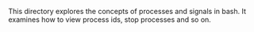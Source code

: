 This directory explores the concepts of processes and signals in bash. It examines how to view process ids, stop processes and so on.
